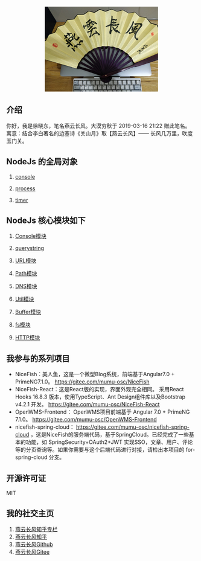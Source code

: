 <p align="center">
    <img width="300" src="src/assets/img/yanyunchangfeng.png">
</p>

##  介绍
你好，我是徐晓东，笔名燕云长风。大漠穷秋于 2019-03-16 21:22 赠此笔名。   
寓意：结合李白著名的边塞诗《关山月》取【燕云长风】—— 长风几万里，吹度玉门关。

##  NodeJs 的全局对象

1. [console](src/app/day01/console.js)   

2. [process](src/app/day01/process.js)   

3. [timer](src/app/day01/timer.js) 


##  NodeJs 核心模块如下

1. [Console模块](src/app/day02/05-console.js)   

2. [querystring](src/app/day02/06-querystring.js)   

3. [URL模块](src/app/day02/07-url.js) 

4. [Path模块](src/app/day02/08-path.js)

5. [DNS模块](src/app/day02/09-dns.js)

6. [Util模块](src/app/day02/10-util.js)

7. [Buffer模块](src/app/day02/11-buffer.js)

8. [fs模块](src/app/day02/12-fs.js)

9. [HTTP模块](src/app/day03/02-get.js)




## 我参与的系列项目

* NiceFish：美人鱼，这是一个微型Blog系统，前端基于Angular7.0 + PrimeNG7.1.0。 https://gitee.com/mumu-osc/NiceFish
* NiceFish-React：这是React版的实现，界面外观完全相同。
  采用React Hooks 16.8.3 版本，使用TypeScript、Ant Design组件库以及Bootstrap v4.2.1 开发。 https://gitee.com/mumu-osc/NiceFish-React
* OpenWMS-Frontend： OpenWMS项目前端基于 Angular 7.0 + PrimeNG 7.1.0。 https://gitee.com/mumu-osc/OpenWMS-Frontend
* nicefish-spring-cloud： https://gitee.com/mumu-osc/nicefish-spring-cloud ，这是NiceFish的服务端代码，基于SpringCloud。已经完成了一些基本的功能，如 SpringSecurity+OAuth2+JWT 实现SSO，文章、用户、评论等的分页查询等。如果你需要与这个后端代码进行对接，请检出本项目的 for-spring-cloud 分支。

## 开源许可证

MIT

## 我的社交主页

1. [燕云长风知乎专栏](https://zhuanlan.zhihu.com/yanyunchangfeng)  
2. [燕云长风知乎](https://zhihu.com/people/hbxyxuxiaodong)  
3. [燕云长风Github](https://github.com/yanyunchangfeng)  
4. [燕云长风Gitee](https://gitee.com/yanyunchangfeng)  
 